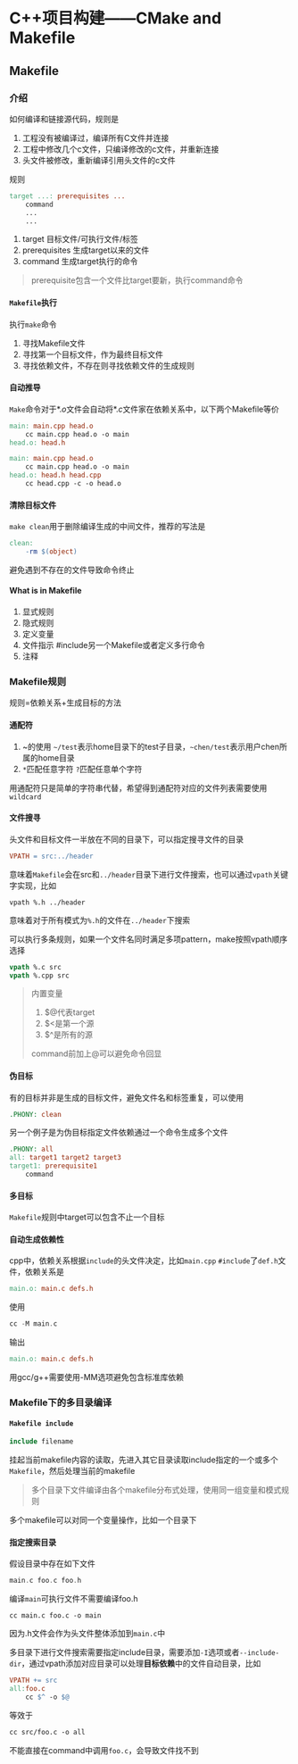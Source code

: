 # C++项目构建——CMake and Makefile

## Makefile

### 介绍

如何编译和链接源代码，规则是

1. 工程没有被编译过，编译所有C文件并连接
2. 工程中修改几个c文件，只编译修改的c文件，并重新连接
3. 头文件被修改，重新编译引用头文件的c文件

规则

```makefile
target ...: prerequisites ...
	command
	...
	...
```

1. target 目标文件/可执行文件/标签
2. prerequisites 生成target以来的文件
3. command 生成target执行的命令

> prerequisite包含一个文件比target要新，执行command命令

#### `Makefile`执行

执行`make`命令

1. 寻找Makefile文件
2. 寻找第一个目标文件，作为最终目标文件
3. 寻找依赖文件，不存在则寻找依赖文件的生成规则

#### 自动推导

`Make`命令对于$*.o$文件会自动将$*.c$文件家在依赖关系中，以下两个Makefile等价

```makefile
main: main.cpp head.o
	cc main.cpp head.o -o main
head.o: head.h
```

```makefile
main: main.cpp head.o
	cc main.cpp head.o -o main
head.o: head.h head.cpp
	cc head.cpp -c -o head.o
```

#### 清除目标文件

`make clean`用于删除编译生成的中间文件，推荐的写法是

```makefile
clean:
	-rm $(object)
```

避免遇到不存在的文件导致命令终止

#### What is in Makefile

1. 显式规则
2. 隐式规则
3. 定义变量
4. 文件指示 #include另一个Makefile或者定义多行命令
5. 注释

### Makefile规则

规则=依赖关系+生成目标的方法

#### 通配符

1. ~的使用 `~/test`表示home目录下的test子目录，`~chen/test`表示用户chen所属的home目录
2. `*`匹配任意字符 `?`匹配任意单个字符

用通配符只是简单的字符串代替，希望得到通配符对应的文件列表需要使用`wildcard`

#### 文件搜寻

头文件和目标文件一半放在不同的目录下，可以指定搜寻文件的目录

```makefile
VPATH = src:../header
```

意味着`Makefile`会在src和`../header`目录下进行文件搜索，也可以通过`vpath`关键字实现，比如

```
vpath %.h ../header
```

意味着对于所有模式为`%.h`的文件在`../header`下搜索

可以执行多条规则，如果一个文件名同时满足多项pattern，make按照vpath顺序选择

 ```makefile
vpath %.c src
vpath %.cpp src
 ```

> 内置变量
>
> 1. $@代表target
> 2. $<是第一个源
> 3. $^是所有的源
>
> command前加上@可以避免命令回显

#### 伪目标

有的目标并非是生成的目标文件，避免文件名和标签重复，可以使用

```makefile
.PHONY: clean
```

另一个例子是为伪目标指定文件依赖通过一个命令生成多个文件

```makefile
.PHONY: all
all: target1 target2 target3
target1: prerequisite1
	command
```

#### 多目标

`Makefile`规则中target可以包含不止一个目标

#### 自动生成依赖性

cpp中，依赖关系根据`include`的头文件决定，比如`main.cpp` `#include`了`def.h`文件，依赖关系是

```makefile
main.o: main.c defs.h
```

使用

```cpp
cc -M main.c
```

输出

```makefile
main.o: main.c defs.h
```

用gcc/g++需要使用-MM选项避免包含标准库依赖

### Makefile下的多目录编译

#### `Makefile include`

```makefile
include filename
```

挂起当前makefile内容的读取，先进入其它目录读取include指定的一个或多个`Makefile`，然后处理当前的makefile

> 多个目录下文件编译由各个makefile分布式处理，使用同一组变量和模式规则

多个makefile可以对同一个变量操作，比如一个目录下

#### 指定搜索目录

假设目录中存在如下文件

```cpp
main.c foo.c foo.h
```

编译`main`可执行文件不需要编译foo.h

```shell
cc main.c foo.c -o main
```

因为.h文件会作为头文件整体添加到`main.c`中

多目录下进行文件搜索需要指定include目录，需要添加`-I`选项或者`--include-dir`，通过vpath添加对应目录可以处理**目标依赖**中的文件自动目录，比如

```makefile
VPATH += src
all:foo.c
	cc $^ -o $@
```

等效于

```makefile
cc src/foo.c -o all
```

不能直接在command中调用`foo.c`，会导致文件找不到